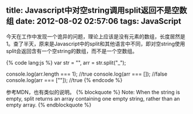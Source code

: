 title: Javascript中对空string调用split返回不是空数组
date: 2012-08-02 02:57:06
tags: JavaScript
---

今天在工作中发现一个诡异的问题，理论上应该是没有元素的数组，长度居然是1。查了半天，原来是Javascript中的split和其他语言中不同，即对空string使用split会返回含有一个空string的数组，而不是一个空数组。

{% code lang:js %}
var str = "",
    arr = str.split("_");
 
console.log(arr.length === 1); //true
console.log(arr === []); //false
console.log(arr === [""]); //true
{% endcode %}

参考MDN，也有类似的说明。
{% blockquote %}
Note: When the string is empty, split returns an array containing one empty string, rather than an empty array.
{% endblockquote %}